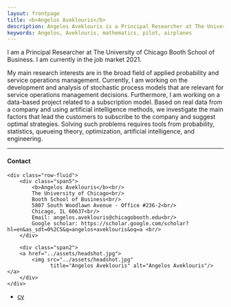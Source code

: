 ```yaml
---
layout: frontpage
title: <b>Angelos Aveklouris</b>
description: Angelos Aveklouris is a Principal Researcher at The University of Chicago Booth School of Business. 
keywords: Angelos, Aveklouris, mathematics, pilot, airplanes
---
```


I am  a Principal Researcher at The University of Chicago Booth School of Business. I am currently in the job market 2021. 

My main research interests are in the broad field of applied probability and service operations management. Currently, I am working on the development and analysis of stochastic process models that are relevant for service operations management decisions. Furthermore, I am working on a data-based project related to a subscription model. Based on real data from a company and using artificial intelligence methods, we investigate the main factors that lead the customers to subscribe to the company and suggest optimal strategies. Solving such problems requires tools from probability, statistics, queueing theory, optimization, artificial intelligence, and engineering.




---


<div class="container">
<h4><a name="contact"></a>Contact</h4>

    <div class="row-fluid">
        <div class="span5">
            <b>Angelos Aveklouris</b><br/>
            The University of Chicago<br/>
            Booth School of Business<br/>
            5807 South Woodlawn Avenue - Office #236-2<br/>
            Chicago, IL 60637<br/>
            Email: angelos.aveklouris@chicagobooth.edu<br/>
            Google scholar: https://scholar.google.com/scholar?hl=en&as_sdt=0%2C5&q=angelos+aveklouris&oq=a <br/>
        </div>

        <div class="span2">
        <a href="../assets/headshot.jpg">
            <img src="../assets/headshot.jpg"
                  title="Angelos Aveklouris" alt="Angelos Aveklouris"/></a>
        </div>
    </div>
</div>

<div class="navbar">
  <div class="navbar-inner">
      <ul class="nav">
          <li><a href="{{ BASE_PATH }}/assets/CV.pdf">cv</a></li>
      </ul>
  </div>
</div>
